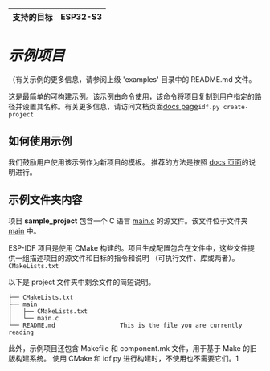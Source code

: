 | 支持的目标 | ESP32-S3 |
| --------- | -------- |

# _示例项目_

（有关示例的更多信息，请参阅上级 'examples' 目录中的 README.md 文件。

这是最简单的可构建示例。该示例由命令使用，该命令将项目复制到用户指定的路径并设置其名称。有关更多信息，请访问文档页面[docs page](https://docs.espressif.com/projects/esp-idf/en/latest/api-guides/build-system.html#start-a-new-project)`idf.py create-project`

## 如何使用示例
我们鼓励用户使用该示例作为新项目的模板。 推荐的方法是按照 [docs 页面](https://docs.espressif.com/projects/esp-idf/en/latest/api-guides/build-system.html#start-a-new-project)的说明进行。

## 示例文件夹内容

项目 **sample_project** 包含一个 C 语言 [main.c](main/main.c) 的源文件。该文件位于文件夹 [main](main) 中。

ESP-IDF 项目是使用 CMake 构建的。项目生成配置包含在文件中，这些文件提供一组描述项目的源文件和目标的指令和说明 （可执行文件、库或两者）。`CMakeLists.txt`

以下是 project 文件夹中剩余文件的简短说明。

```
├── CMakeLists.txt
├── main
│   ├── CMakeLists.txt
│   └── main.c
└── README.md                  This is the file you are currently reading
```
此外，示例项目还包含 Makefile 和 component.mk 文件，用于基于 Make 的旧版构建系统。 使用 CMake 和 idf.py 进行构建时，不使用也不需要它们。1